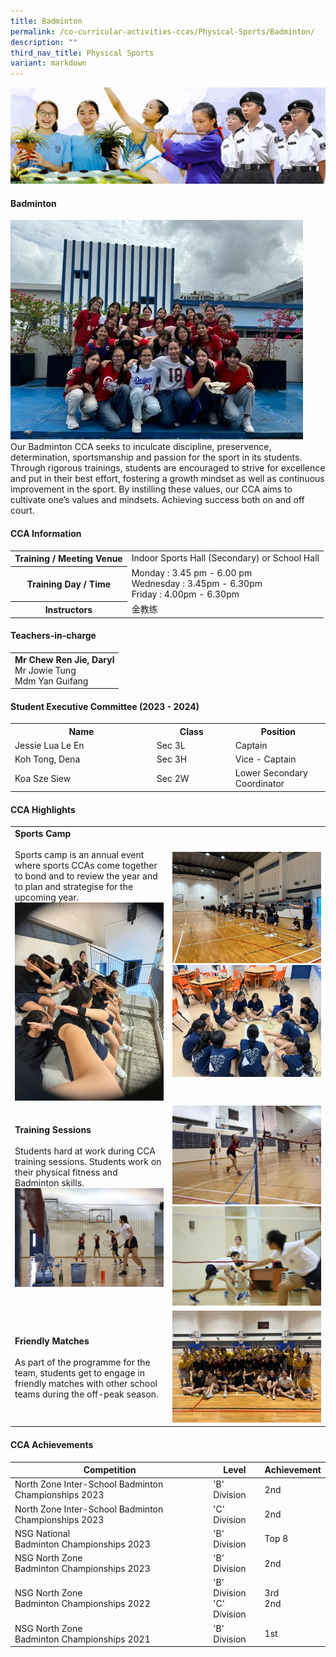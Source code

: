 ```yaml
---
title: Badminton
permalink: /co-curricular-activities-ccas/Physical-Sports/Badminton/
description: ""
third_nav_title: Physical Sports
variant: markdown
---
```

![](/images/01%20Banner%20Photos/05%20subpage%20cca.jpg)

#### **Badminton**

<img src="/images/06%20CCA/PS%20Badminton/Picture34.jpg">
<br>Our Badminton CCA seeks to inculcate discipline, preservence, determination, sportsmanship and passion for the sport in its students. Through rigorous trainings, students are encouraged to strive for excellence and put in their best effort, fostering a growth mindset as well as continuous improvement in the sport. By instilling these values, our CCA aims to cultivate one’s values and mindsets. Achieving success both on and off court.

#### **CCA Information**

<table style="width:100%">
<tbody>
<tr><th>Training / Meeting Venue</th><td>Indoor Sports Hall (Secondary) or School Hall</td></tr>
<tr><th>Training Day / Time</th><td>Monday : 3.45 pm - 6.00 pm<br>Wednesday : 3.45pm - 6.30pm<br>Friday : 4.00pm - 6.30pm</td></tr>
<tr><th>Instructors</th><td> 金教练</td></tr>
</tbody></table>

#### **Teachers-in-charge**

<table style="width:100%">
<tbody>
<tr><td><b>Mr Chew Ren Jie, Daryl</b><br>Mr Jowie Tung<br> Mdm Yan Guifang</td></tr>
</tbody></table>

#### **Student Executive Committee (2023 - 2024)**

<table style="width:100%">
<tbody>
<tr>
<th style="width:45%">Name</th>
<th style="width:25%">Class</th> 
<th style="width:30%">Position</th>
</tr>
<tr><td>Jessie Lua Le En </td><td>Sec 3L</td><td>Captain</td></tr>
<tr><td> Koh Tong, Dena</td><td>Sec 3H</td><td>Vice - Captain</td></tr>
<tr><td> Koa Sze Siew</td><td>Sec 2W</td><td>Lower Secondary Coordinator</td></tr>
</tbody></table>

#### **CCA Highlights**

<table style="width:100%">
<tbody>
<tr><td style="width:50%"><b>Sports Camp</b><br><br>Sports camp is an annual event where sports CCAs come together to bond and to review the year and to plan and strategise for the upcoming year.<br><img src="/images/06%20CCA/PS%20Badminton/Picture23.jpg"><br></td>
<td><img src="/images/06%20CCA/PS%20Badminton/Picture22.jpg">
<br><img src="/images/06%20CCA/PS%20Badminton/Picture24.jpg"></td></tr>

<tr><td style="width:50%"><b>Training Sessions</b><br><br>Students hard at work during CCA training sessions. Students work on their physical fitness and Badminton skills.<br><img src="/images/06%20CCA/PS%20Badminton/Picture25.jpg"><br></td>
<td><img src="/images/06%20CCA/PS%20Badminton/Picture26.jpg">
<br><img src="/images/06%20CCA/PS%20Badminton/Picture27.jpg"></td></tr>
	
<tr><td style="width:50%"><b>Friendly Matches</b><br><br> As part of the programme for the team, students get to engage in friendly matches with other school teams during the off-peak season.</td>
<td><img src="/images/06%20CCA/PS%20Badminton/Picture28.jpg"></td></tr>	

</tbody></table>

#### **CCA Achievements**


| Competition | Level | Achievement |
| -------- | -------- | -------- |
| North Zone Inter-School Badminton Championships 2023     | 'B' Division     | 2nd    |
| North Zone Inter-School Badminton Championships 2023     | 'C' Division     | 2nd    |
| NSG National <br>Badminton Championships 2023     | 'B' Division     | Top 8     |
| NSG North Zone<br>Badminton Championships 2023     | 'B' Division     | 2nd     |
| NSG North Zone <br>Badminton Championships 2022     | 'B' Division<br>'C' Division     | 3rd<br>2nd     |
| NSG North Zone <br>Badminton Championships 2021     | 'B' Division     | 1st     |